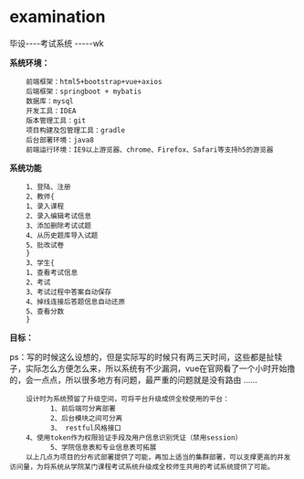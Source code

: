 # examination

毕设----考试系统
        -----wk
        
**系统环境：**
        
        前端框架：html5+bootstrap+vue+axios
        后端框架：springboot + mybatis
        数据库：mysql
        开发工具：IDEA
        版本管理工具：git
        项目构建及包管理工具：gradle
        后台部署环境：java8
        前端运行环境：IE9以上游览器、chrome、Firefox、Safari等支持h5的游览器

**系统功能**
        
        1、登陆、注册
        2、教师{
        1、录入课程
        2、录入编辑考试信息
        3、添加删除考试试题
        4、从历史题库导入试题
        5、批改试卷
        }
        3、学生{
        1、查看考试信息
        2、考试
        3、考试过程中答案自动保存
        4、掉线连接后答题信息自动还原
        5、查看分数
        }


 **目标：**

ps：写的时候这么设想的，但是实际写的时候只有两三天时间，这些都是扯犊子，实际怎么方便怎么来，所以系统有不少漏洞，vue在官网看了一个小时开始撸的，会一点点，所以很多地方有问题，最严重的问题就是没有路由 ......
 
        设计时为系统预留了升级空间，可将平台升级成供全校使用的平台：
              1、前后端可分离部署
              2、后台模块之间可分离
              3、 restful风格接口
 		4、使用token作为权限验证手段及用户信息识别凭证（禁用session）
              5、学院信息表和专业信息表可拓展
        以上几点为项目的分布式部署提供了可能，再加上适当的集群部署，可以支撑更高的并发访问量，为将系统从学院某门课程考试系统升级成全校师生共用的考试系统提供了可能。


